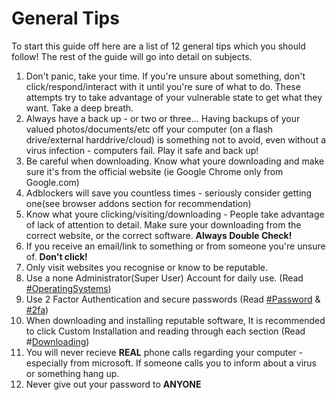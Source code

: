 # **General Tips**

To start this guide off here are a list of 12 general tips which you should follow! The rest of the guide will go into detail on subjects. 

1. Don't panic, take your time. If you're unsure about something, don't click/respond/interact with it until you're sure of what to do. These attempts try to take advantage of your vulnerable state to get what they want. Take a deep breath.
2. Always have a back up - or two or three... Having backups of your valued photos/documents/etc off your computer \(on a flash drive/external harddrive/cloud\) is something not to avoid, even without a virus infection - computers fail. Play it safe and back up!
3. Be careful when downloading. Know what youre downloading and make sure it's from the official website \(ie Google Chrome only from Google.com\)
4. Adblockers will save you countless times - seriously consider getting one\(see browser addons section for recommendation\)
5. Know what youre clicking/visiting/downloading - People take advantage of lack of attention to detail. Make sure your downloading from the correct website, or the correct software. **Always Double Check!**
6. If you receive an email/link to something or from someone you're unsure of. **Don't click!**
7. Only visit websites you recognise or know to be reputable.
8. Use a none Administrator\(Super User\) Account for daily use. \(Read [\#OperatingSystems](/operating-systems.md)\)
9. Use 2 Factor Authentication and secure passwords \(Read [\#Password](/passwords.md) & [\#2fa](/two-factor-authentication-2fa.md)\)
10. When downloading and installing reputable software, It is recommended to click Custom Installation and reading through each section \(Read \#[Downloading](/downloading.md)\)
11. You will never recieve **REAL** phone calls regarding your computer - especially from microsoft. If someone calls you to inform about a virus or something hang up.
12. Never give out your password to **ANYONE**



